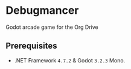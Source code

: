 # Debugmancer
Godot arcade game for the Org Drive

## Prerequisites
- .NET Framework `4.7.2` & Godot `3.2.3` Mono.
